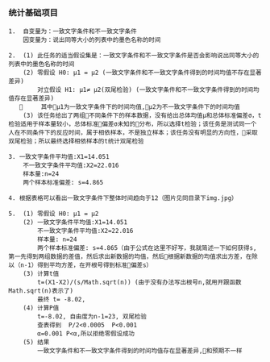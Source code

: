 ### 统计基础项目
    1.  自变量为：一致文字条件和不一致文字条件
        因变量为：说出同等大小的列表中的墨色名称的时间

    2.  (1) 此任务的适当假设集是：一致文字条件和不一致文字条件是否会影响说出同等大小的列表中的墨色名称的时间
        (2) 零假设 H0: μ1 = μ2 (一致文字条件和不一致文字条件得到的时间均值不存在显著差异)
            对立假设 H1: μ1≠ μ2(双尾检验) (一致文字条件和不一致文字条件得到的时间均值存在显著差异)
            其中μ1为一致文字条件下的时间均值,μ2为不一致文字条件下的时间均值
        (3) 该任务给出了两组不同条件下的样本数据，没有给出总体均值μ和总体标准偏差σ，t检验适用于样本量较小，总体标准偏差σ未知的分布，所以选择t检验；该任务是测试同一个人在不同条件下的反应时间，属于相依样本，不是独立样本；该任务没有明显的方向性，采取双尾检验；所以最终选择相依样本的t统计双尾检验

    3. 一致文字条件平均值:X1=14.051
        不一致文字条件平均值:X2=22.016  
        样本量:n=24
        两个样本标准偏差: s=4.865

    4. 根据表格可以看出一致文字条件下整体时间趋向于12（图片见同目录下img.jpg）

    5.  (1) 零假设 H0: μ1 = μ2
        (2) 一致文字条件平均值:X1=14.051 
            不一致文字条件平均值:X2=22.016
            样本量: n=24 
            两个样本标准偏差: s=4.865（由于公式在这里不好写，我就简述一下如何获得s,第一先得到两组数据的差值，然后求出新数据的均值，然后根据新数据的均值求出方差，在除以（n-1）得到平均方差，在开根号得到标准偏差s）
        (3) 计算t值
            t=(X1-X2)/(s/Math.sqrt(n)) (由于没有办法写出根号n,就用开跟函数Math.sqrt(n)表示了)
            最终 t= -8.02, 
        (4) 计算P值
            t=-8.02, 自由度为n-1=23, 双尾检验
            查表得到  P/2<0.0005  P<0.001
            α=0.001 P<α,所以拒绝零假设成功
        (5) 结果
            一致文字条件和不一致文字条件得到的时间均值存在显著差异,和预期不一样

